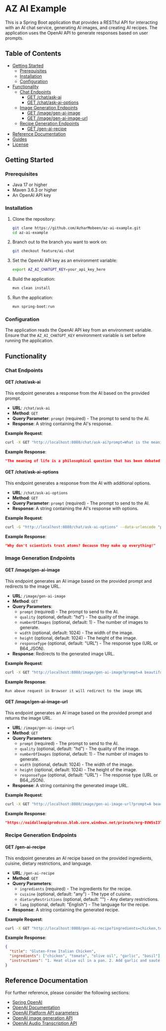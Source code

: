 # AZ AI Example

This is a Spring Boot application that provides a RESTful API for interacting with an AI chat service, generating AI images, and creating AI recipes. The application uses the OpenAI API to generate responses based on user prompts.

## Table of Contents

- [Getting Started](#getting-started)
  - [Prerequisites](#prerequisites)
  - [Installation](#installation)
  - [Configuration](#configuration)
- [Functionality](#functionality)
  - [Chat Endpoints](#chat-endpoints)
    - [GET /chat/ask-ai](#get-chatask-ai)
    - [GET /chat/ask-ai-options](#get-chatask-ai-options)
  - [Image Generation Endpoints](#image-generation-endpoints)
    - [GET /image/gen-ai-image](#get-imagegen-ai-image)
    - [GET /image/gen-ai-image-url](#get-imagegen-ai-image-url)
  - [Recipe Generation Endpoints](#recipe-generation-endpoints)
    - [GET /gen-ai-recipe](#get-gen-ai-recipe)
- [Reference Documentation](#reference-documentation)
- [Guides](#guides)
- [License](#license)

## Getting Started

### Prerequisites

- Java 17 or higher
- Maven 3.6.3 or higher
- An OpenAI API key

### Installation

1. Clone the repository:
   ```sh
   git clone https://github.com/AzharMobeen/az-ai-example.git
   cd az-ai-example
   ```
2. Branch out to the branch you want to work on:
   ```sh
   git checkout feature/ai-chat
   ```

3. Set the OpenAI API key as an environment variable:
   ```sh
   export AZ_AI_CHATGPT_KEY=your_api_key_here
   ```

4. Build the application:
   ```sh
   mvn clean install
   ```

5. Run the application:
   ```sh
   mvn spring-boot:run
   ```

### Configuration

The application reads the OpenAI API key from an environment variable. Ensure that the `AZ_AI_CHATGPT_KEY` environment variable is set before running the application.

## Functionality

### Chat Endpoints

#### GET /chat/ask-ai

This endpoint generates a response from the AI based on the provided prompt.

- **URL**: `/chat/ask-ai`
- **Method**: `GET`
- **Query Parameter**: `prompt` (required) - The prompt to send to the AI.
- **Response**: A string containing the AI's response.

**Example Request**:
```sh
curl -X GET "http://localhost:8080/chat/ask-ai?prompt=What is the meaning of life?"
```

**Example Response**:
```json
"The meaning of life is a philosophical question that has been debated for centuries. Some believe it is to seek happiness and fulfillment, while others think it is to fulfill a higher purpose or destiny."
```

#### GET /chat/ask-ai-options

This endpoint generates a response from the AI with additional options.

- **URL**: `/chat/ask-ai-options`
- **Method**: `GET`
- **Query Parameter**: `prompt` (required) - The prompt to send to the AI.
- **Response**: A string containing the AI's response with options.

**Example Request**:
```sh
curl -G "http://localhost:8080/chat/ask-ai-options" --data-urlencode "prompt=Tell me a joke."
```

**Example Response**:
```json
"Why don't scientists trust atoms? Because they make up everything!"
```

### Image Generation Endpoints

#### GET /image/gen-ai-image

This endpoint generates an AI image based on the provided prompt and redirects to the image URL.

- **URL**: `/image/gen-ai-image`
- **Method**: `GET`
- **Query Parameters**:
  - `prompt` (required) - The prompt to send to the AI.
  - `quality` (optional, default: "hd") - The quality of the image.
  - `numberOfImages` (optional, default: 1) - The number of images to generate.
  - `width` (optional, default: 1024) - The width of the image.
  - `height` (optional, default: 1024) - The height of the image.
  - `responseType` (optional, default: "URL") - The response type (URL or B64_JSON).
- **Response**: Redirects to the generated image URL.

**Example Request**:
```sh
curl -X GET "http://localhost:8080/image/gen-ai-image?prompt=A beautiful sunset&quality=hd&numberOfImages=1&width=1024&height=1024&responseType=URL"
```
**Example Response**:
```
Run above request in Browser it will redirect to the image URL
```

#### GET /image/gen-ai-image-url

This endpoint generates an AI image based on the provided prompt and returns the image URL.

- **URL**: `/image/gen-ai-image-url`
- **Method**: `GET`
- **Query Parameters**:
  - `prompt` (required) - The prompt to send to the AI.
  - `quality` (optional, default: "hd") - The quality of the image.
  - `numberOfImages` (optional, default: 1) - The number of images to generate.
  - `width` (optional, default: 1024) - The width of the image.
  - `height` (optional, default: 1024) - The height of the image.
  - `responseType` (optional, default: "URL") - The response type (URL or B64_JSON).
- **Response**: A string containing the generated image URL.

**Example Request**:
```sh
curl -X GET "http://localhost:8080/image/gen-ai-image-url?prompt=A beautiful sunset&quality=hd&numberOfImages=1&width=1024&height=1024&responseType=URL"
```

**Example Response**:
```json
"https://oaidalleapiprodscus.blob.core.windows.net/private/org-8VWSsI3T6M6UpkICnaRoBhI0/user-cz0WrqIdtbPmTritXw9d8HOU/img-qHIW4CviatPeWk7IYwdFTV4J.png?st=2025-01-19T11%3A19%3A04Z&se=2025-01-19T13%3A19%3A04Z&sp=r&sv=2024-08-04&sr=b&rscd=inline&rsct=image/png&skoid=d505667d-d6c1-4a0a-bac7-5c84a87759f8&sktid=a48cca56-e6da-484e-a814-9c849652bcb3&skt=2025-01-19T00%3A52%3A48Z&ske=2025-01-20T00%3A52%3A48Z&sks=b&skv=2024-08-04&sig=bRhRpG0IlTA0AX3x/%2BVvKwiVzbrT36hQRJAsmzJQK9E%3D"
```

### Recipe Generation Endpoints

#### GET /gen-ai-recipe

This endpoint generates an AI recipe based on the provided ingredients, cuisine, dietary restrictions, and language.

- **URL**: `/gen-ai-recipe`
- **Method**: `GET`
- **Query Parameters**:
  - `ingredients` (required) - The ingredients for the recipe.
  - `cuisine` (optional, default: "any") - The type of cuisine.
  - `dietaryRestrictions` (optional, default: "") - Any dietary restrictions.
  - `lang` (optional, default: "English") - The language for the recipe.
- **Response**: A string containing the generated recipe.

**Example Request**:
```sh
curl -X GET "http://localhost:8080/gen-ai-recipe?ingredients=chicken,tomato&cuisine=Italian&dietaryRestrictions=gluten-free&lang=English"
```

**Example Response**:
```json
{
  "title": "Gluten-Free Italian Chicken",
  "ingredients": ["chicken", "tomato", "olive oil", "garlic", "basil"],
  "instructions": "1. Heat olive oil in a pan. 2. Add garlic and sauté until golden. 3. Add chicken and cook until browned. 4. Add tomatoes and basil, and simmer for 20 minutes. 5. Serve hot."
}
```

## Reference Documentation

For further reference, please consider the following sections:

- [Spring OpenAI](https://docs.spring.io/spring-ai/reference/api/chat/openai-chat.html)
- [OpenAI Documentation](https://platform.openai.com/docs/overview)
- [OpenAI Platform API parameters](https://platform.openai.com/docs/api-reference/chat/create)
- [OpenAI image generation API](https://platform.openai.com/docs/api-reference/images)
- [OpenAI Audio Transcription API](https://docs.spring.io/spring-ai/reference/api/audio/transcriptions/openai-transcriptions.html)
